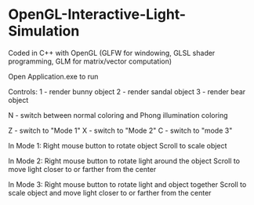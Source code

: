 # OpenGL-Interactive-Light-Simulation
Coded in C++ with OpenGL (GLFW for windowing, GLSL shader programming, GLM for matrix/vector computation)

Open Application.exe to run

Controls:
1 - render bunny object
2 - render sandal object
3 - render bear object

N - switch between normal coloring and Phong illumination coloring

Z - switch to "Mode 1"
X - switch to "Mode 2"
C - switch to "mode 3"

In Mode 1:
Right mouse button to rotate object
Scroll to scale object

In Mode 2:
Right mouse button to rotate light around the object
Scroll to move light closer to or farther from the center

In Mode 3:
Right mouse button to rotate light and object together
Scroll to scale object and move light closer to or farther from the center
